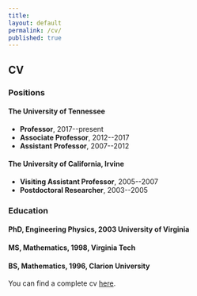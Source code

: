 ```yaml
---
title:
layout: default
permalink: /cv/
published: true
---
```


## CV

### Positions

#### The University of Tennessee
- **Professor**, 2017--present
- **Associate Professor**, 2012--2017
- **Assistant Professor**, 2007--2012

#### The University of California, Irvine
- **Visiting Assistant Professor**, 2005--2007
- **Postdoctoral Researcher**, 2003--2005


### Education

#### PhD, Engineering Physics, 2003 University of Virginia

#### MS, Mathematics, 1998, Virginia Tech

#### BS, Mathematics, 1996, Clarion University

You can find a complete cv [here](https://github.com/stevenmwise/stevenmwise.github.io/blob/master/files/CV/vitae.pdf).



